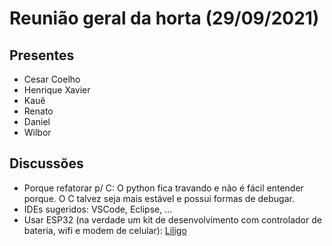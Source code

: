 # Reunião geral da horta (29/09/2021)

## Presentes

* Cesar Coelho
* Henrique Xavier
* Kauê
* Renato
* Daniel
* Wilbor

## Discussões

* Porque refatorar p/ C: O python fica travando e não é fácil entender porque. O C talvez seja mais estável e possui formas de debugar.
* IDEs sugeridos: VSCode, Eclipse, ...
* Usar ESP32 (na verdade um kit de desenvolvimento com controlador de bateria, wifi e modem de celular): 
  [Liligo](https://pt.aliexpress.com/item/33045221960.html?spm=a2g0o.productlist.0.0.6a5729330j9wQV&algo_pvid=62c825e5-67c4-4e7b-9fb5-2a6d5edb1a9c&algo_exp_id=62c825e5-67c4-4e7b-9fb5-2a6d5edb1a9c-0&pdp_ext_f=%7B%22sku_id%22%3A%2212000022621718840%22%7D)
